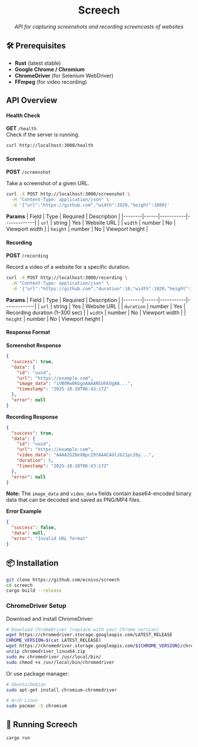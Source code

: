 <h1 align="center">Screech</h1>

<p align="center"><em>API for capturing screenshots and recording screencasts of websites</em></p>


## 🛠️ Prerequisites

- **Rust** (latest stable)
- **Google Chrome / Chromium**
- **ChromeDriver** (for Selenium WebDriver)
- **FFmpeg** (for video recording)

## API Overview

#### Health Check

**GET** `/health`  
Check if the server is running.

```bash
curl http://localhost:3000/health
```

#### Screenshot

**POST** `/screenshot`

Take a screenshot of a given URL.

```bash
curl -X POST http://localhost:3000/screenshot \
  -H "Content-Type: application/json" \
  -d '{"url":"https://github.com","width":1920,"height":1080}'
```

**Params**
| Field | Type | Required | Description |
|--------|------|-----------|-------------|
| `url` | string | Yes | Website URL |
| `width` | number | No | Viewport width |
| `height` | number | No | Viewport height |


#### Recording

**POST** `/recording`

Record a video of a website for a specific duration.

```bash
curl -X POST http://localhost:3000/recording \
  -H "Content-Type: application/json" \
  -d '{"url":"https://github.com","duration":10,"width":1920,"height":1080}'
```

**Params**
| Field | Type | Required | Description |
|--------|------|-----------|-------------|
| `url` | string | Yes | Website URL |
| `duration` | number | Yes | Recording duration (1–300 sec) |
| `width` | number | No | Viewport width |
| `height` | number | No | Viewport height |


#### Response Format

**Screenshot Response**
```json
{
  "success": true,
  "data": {
    "id": "uuid",
    "url": "https://example.com",
    "image_data": "iVBORw0KGgoAAAANSUhEUgAA...",
    "timestamp": "2025-10-28T06:43:17Z"
  },
  "error": null
}
```

**Recording Response**
```json
{
  "success": true,
  "data": {
    "id": "uuid",
    "url": "https://example.com",
    "video_data": "AAAAIGZ0eXBpc29tAAACAGlzb21pc28y...",
    "duration": 5,
    "timestamp": "2025-10-28T06:43:17Z"
  },
  "error": null
}
```

**Note:** The `image_data` and `video_data` fields contain base64-encoded binary data that can be decoded and saved as PNG/MP4 files.

**Error Example**

```json
{
  "success": false,
  "data": null,
  "error": "Invalid URL format"
}
```

## 📦 Installation

```bash
git clone https://github.com/ecnivs/screech
cd screech
cargo build --release
```

### ChromeDriver Setup

Download and install ChromeDriver:

```bash
# Download ChromeDriver (replace with your Chrome version)
wget https://chromedriver.storage.googleapis.com/LATEST_RELEASE
CHROME_VERSION=$(cat LATEST_RELEASE)
wget https://chromedriver.storage.googleapis.com/${CHROME_VERSION}/chromedriver_linux64.zip
unzip chromedriver_linux64.zip
sudo mv chromedriver /usr/local/bin/
sudo chmod +x /usr/local/bin/chromedriver
```

Or use package manager:

```bash
# Ubuntu/Debian
sudo apt-get install chromium-chromedriver

# Arch Linux
sudo pacman -S chromium
```

## 🚀 Running Screech
```
cargo run
```
